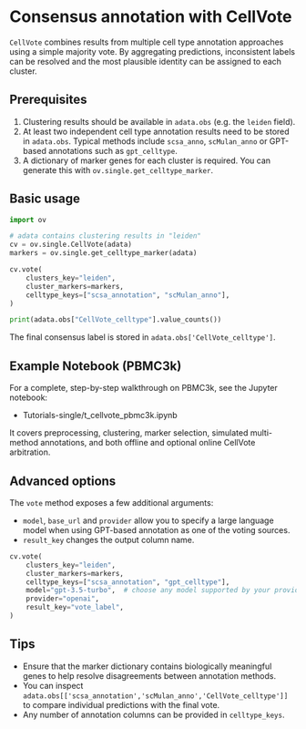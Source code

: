 # Consensus annotation with CellVote

`CellVote` combines results from multiple cell type annotation approaches using a simple majority vote. By aggregating predictions, inconsistent labels can be resolved and the most plausible identity can be assigned to each cluster.

## Prerequisites

1. Clustering results should be available in `adata.obs` (e.g. the `leiden` field).
2. At least two independent cell type annotation results need to be stored in `adata.obs`. Typical methods include `scsa_anno`, `scMulan_anno` or GPT-based annotations such as `gpt_celltype`.
3. A dictionary of marker genes for each cluster is required. You can generate this with `ov.single.get_celltype_marker`.

## Basic usage

```python
import ov

# adata contains clustering results in "leiden"
cv = ov.single.CellVote(adata)
markers = ov.single.get_celltype_marker(adata)

cv.vote(
    clusters_key="leiden",
    cluster_markers=markers,
    celltype_keys=["scsa_annotation", "scMulan_anno"],
)

print(adata.obs["CellVote_celltype"].value_counts())
```

The final consensus label is stored in `adata.obs['CellVote_celltype']`.

## Example Notebook (PBMC3k)

For a complete, step-by-step walkthrough on PBMC3k, see the Jupyter notebook:

- Tutorials-single/t_cellvote_pbmc3k.ipynb

It covers preprocessing, clustering, marker selection, simulated multi-method annotations, and both offline and optional online CellVote arbitration.

## Advanced options

The `vote` method exposes a few additional arguments:

- `model`, `base_url` and `provider` allow you to specify a large language model when using GPT-based annotation as one of the voting sources.
- `result_key` changes the output column name.

```python
cv.vote(
    clusters_key="leiden",
    cluster_markers=markers,
    celltype_keys=["scsa_annotation", "gpt_celltype"],
    model="gpt-3.5-turbo",  # choose any model supported by your provider
    provider="openai",
    result_key="vote_label",
)
```

## Tips

- Ensure that the marker dictionary contains biologically meaningful genes to help resolve disagreements between annotation methods.
- You can inspect `adata.obs[['scsa_annotation','scMulan_anno','CellVote_celltype']]` to compare individual predictions with the final vote.
- Any number of annotation columns can be provided in `celltype_keys`.
